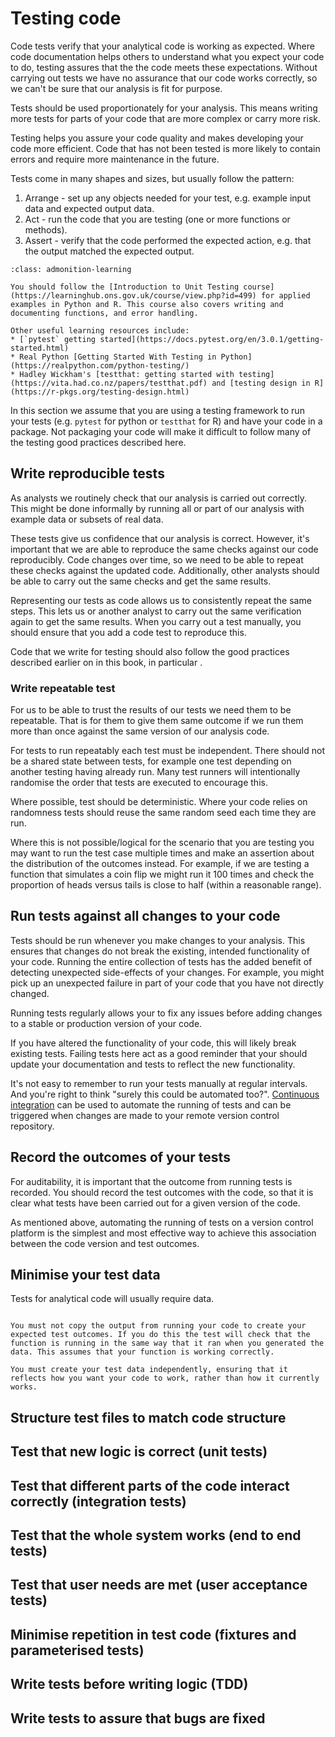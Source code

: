 # Testing code

Code tests verify that your analytical code is working as expected. Where code documentation helps others to understand what you expect your code to do, testing assures that the the code meets these expectations. Without carrying out tests we have no assurance that our code works correctly, so we can't be sure that our analysis is fit for purpose.

Tests should be used proportionately for your analysis. This means writing more tests for parts of your code that are more complex or carry more risk.

Testing helps you assure your code quality and makes developing your code more efficient. Code that has not been tested is more likely to contain errors and require more maintenance in the future.

Tests come in many shapes and sizes, but usually follow the pattern:

1. Arrange - set up any objects needed for your test, e.g. example input data and expected output data.
2. Act - run the code that you are testing (one or more functions or methods).
3. Assert - verify that the code performed the expected action, e.g. that the output matched the expected output.

```{admonition} Key Learning
:class: admonition-learning

You should follow the [Introduction to Unit Testing course](https://learninghub.ons.gov.uk/course/view.php?id=499) for applied examples in Python and R. This course also covers writing and documenting functions, and error handling.

Other useful learning resources include:
* [`pytest` getting started](https://docs.pytest.org/en/3.0.1/getting-started.html)
* Real Python [Getting Started With Testing in Python](https://realpython.com/python-testing/)
* Hadley Wickham's [testthat: getting started with testing](https://vita.had.co.nz/papers/testthat.pdf) and [testing design in R](https://r-pkgs.org/testing-design.html)
```

In this section we assume that you are using a testing framework to run your tests (e.g. `pytest` for python or `testthat` for R) and have your code in a package. Not packaging your code will make it difficult to follow many of the testing good practices described here.

## Write reproducible tests

As analysts we routinely check that our analysis is carried out correctly. This might be done informally by running all or part of our analysis with example data or subsets of real data.

These tests give us confidence that our analysis is correct. However, it's important that we are able to reproduce the same checks against our code reproducibly. Code changes over time, so we need to be able to repeat these checks against the updated code. Additionally, other analysts should be able to carry out the same checks and get the same results.

Representing our tests as code allows us to consistently repeat the same steps. This lets us or another analyst to carry out the same verification again to get the same results. When you carry out a test manually, you should ensure that you add a code test to reproduce this.

Code that we write for testing should also follow the good practices described earlier on in this book, in particular [](readable_code).

### Write repeatable test

For us to be able to trust the results of our tests we need them to be repeatable. That is for them to give them same outcome if we run them more than once against the same version of our analysis code.

For tests to run repeatably each test must be independent. There should not be a shared state between tests, for example one test depending on another testing having already run. Many test runners will intentionally randomise the order that tests are executed to encourage this.

Where possible, test should be deterministic. Where your code relies on randomness tests should reuse the same random seed each time they are run.

Where this is not possible/logical for the scenario that you are testing you may want to run the test case multiple times and make an assertion about the distribution of the outcomes instead. For example, if we are testing a function that simulates a coin flip we might run it 100 times and check the proportion of heads versus tails is close to half (within a reasonable range).

## Run tests against all changes to your code

Tests should be run whenever you make changes to your analysis. This ensures that changes do not break the existing, intended functionality of your code. Running the entire collection of tests has the added benefit of detecting unexpected side-effects of your changes. For example, you might pick up an unexpected failure in part of your code that you have not directly changed.

Running tests regularly allows your to fix any issues before adding changes to a stable or production version of your code.

If you have altered the functionality of your code, this will likely break existing tests. Failing tests here act as a good reminder that your should update your documentation and tests to reflect the new functionality.

It's not easy to remember to run your tests manually at regular intervals. And you're right to think "surely this could be automated too?". [Continuous integration](continuous-integration) can be used to automate the running of tests and can be triggered when changes are made to your remote version control repository.

## Record the outcomes of your tests

For auditability, it is important that the outcome from running tests is recorded. You should record the test outcomes with the code, so that it is clear what tests have been carried out for a given version of the code.

As mentioned above, automating the running of tests on a version control platform is the simplest and most effective way to achieve this association between the code version and test outcomes.

## Minimise your test data

Tests for analytical code will usually require data.

```{warning} Key Learning

You must not copy the output from running your code to create your expected test outcomes. If you do this the test will check that the function is running in the same way that it ran when you generated the data. This assumes that your function is working correctly.

You must create your test data independently, ensuring that it reflects how you want your code to work, rather than how it currently works.
```

## Structure test files to match code structure

## Test that new logic is correct (unit tests)

## Test that different parts of the code interact correctly (integration tests)

## Test that the whole system works (end to end tests)

## Test that user needs are met (user acceptance tests)

## Minimise repetition in test code (fixtures and parameterised tests)

## Write tests before writing logic (TDD)

## Write tests to assure that bugs are fixed